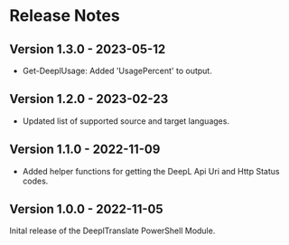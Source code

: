 # Release Notes

## Version 1.3.0 - 2023-05-12

* Get-DeeplUsage: Added 'UsagePercent' to output.

## Version 1.2.0 - 2023-02-23

* Updated list of supported source and target languages.

## Version 1.1.0 - 2022-11-09

* Added helper functions for getting the DeepL Api Uri and Http Status codes.

## Version 1.0.0 - 2022-11-05

Inital release of the DeeplTranslate PowerShell Module.
